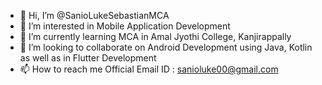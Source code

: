- 👋 Hi, I’m @SanioLukeSebastianMCA
- 👀 I’m interested in Mobile Application Development
- 🌱 I’m currently learning MCA in Amal Jyothi College, Kanjirappally
- 💞️ I’m looking to collaborate on Android Development using Java, Kotlin as well as in Flutter Development
- 📫 How to reach me Official Email ID : sanioluke00@gmail.com

<!---
SanioLukeSebastianMCA/SanioLukeSebastianMCA is a ✨ special ✨ repository because its `README.md` (this file) appears on your GitHub profile.
You can click the Preview link to take a look at your changes.
--->
